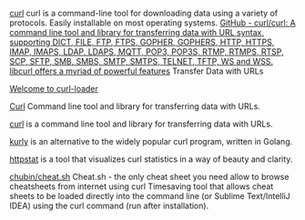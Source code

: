 
[curl](https://en.wikipedia.org/wiki/CURL)
curl is a command-line tool for downloading data using a variety of protocols. Easily installable on most operating systems.
[GitHub - curl/curl: A command line tool and library for transferring data with URL syntax, supporting DICT, FILE, FTP, FTPS, GOPHER, GOPHERS, HTTP, HTTPS, IMAP, IMAPS, LDAP, LDAPS, MQTT, POP3, POP3S, RTMP, RTMPS, RTSP, SCP, SFTP, SMB, SMBS, SMTP, SMTPS, TELNET, TFTP, WS and WSS. libcurl offers a myriad of powerful features](https://github.com/curl/curl)
Transfer Data with URLs

[Welcome to curl-loader](https://curl-loader.sourceforge.net)

[Curl](https://curl.se/)
Command line tool and library for transferring data with URLs.

[curl](https://curl.haxx.se/)
is a command line tool and library for transferring data with URLs.

[kurly](https://gitlab.com/davidjpeacock/kurly)
is an alternative to the widely popular curl program, written in Golang.

[httpstat](https://github.com/reorx/httpstat)
is a tool that visualizes curl statistics in a way of beauty and clarity.

[chubin/cheat.sh](https://github.com/chubin/cheat.sh)
Cheat.sh - the only cheat sheet you need
allow to browse cheatsheets from internet using curl
Timesaving tool that allows cheat sheets to be loaded directly into the command line (or Sublime Text/IntelliJ IDEA)
using the curl command (run after installation).
